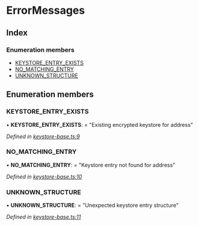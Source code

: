 # ErrorMessages

## Index

### Enumeration members

* [KEYSTORE\_ENTRY\_EXISTS]()
* [NO\_MATCHING\_ENTRY]()
* [UNKNOWN\_STRUCTURE]()

## Enumeration members

### KEYSTORE\_ENTRY\_EXISTS

• **KEYSTORE\_ENTRY\_EXISTS**: = "Existing encrypted keystore for address"

_Defined in_ [_keystore-base.ts:9_](https://github.com/celo-org/celo-monorepo/blob/master/packages/sdk/keystores/src/keystore-base.ts#L9)

### NO\_MATCHING\_ENTRY

• **NO\_MATCHING\_ENTRY**: = "Keystore entry not found for address"

_Defined in_ [_keystore-base.ts:10_](https://github.com/celo-org/celo-monorepo/blob/master/packages/sdk/keystores/src/keystore-base.ts#L10)

### UNKNOWN\_STRUCTURE

• **UNKNOWN\_STRUCTURE**: = "Unexpected keystore entry structure"

_Defined in_ [_keystore-base.ts:11_](https://github.com/celo-org/celo-monorepo/blob/master/packages/sdk/keystores/src/keystore-base.ts#L11)

